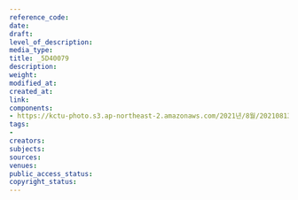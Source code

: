 ```yaml
---
reference_code: 
date: 
draft: 
level_of_description: 
media_type: 
title: _5D40079
description: 
weight: 
modified_at: 
created_at: 
link: 
components:
- https://kctu-photo.s3.ap-northeast-2.amazonaws.com/2021년/8월/20210813_이재용+특혜+가석방+강행한+문재인+정부+규탄+기자회견/_5D40079.jpg
tags:
- 
creators: 
subjects: 
sources: 
venues: 
public_access_status: 
copyright_status: 
---
```

